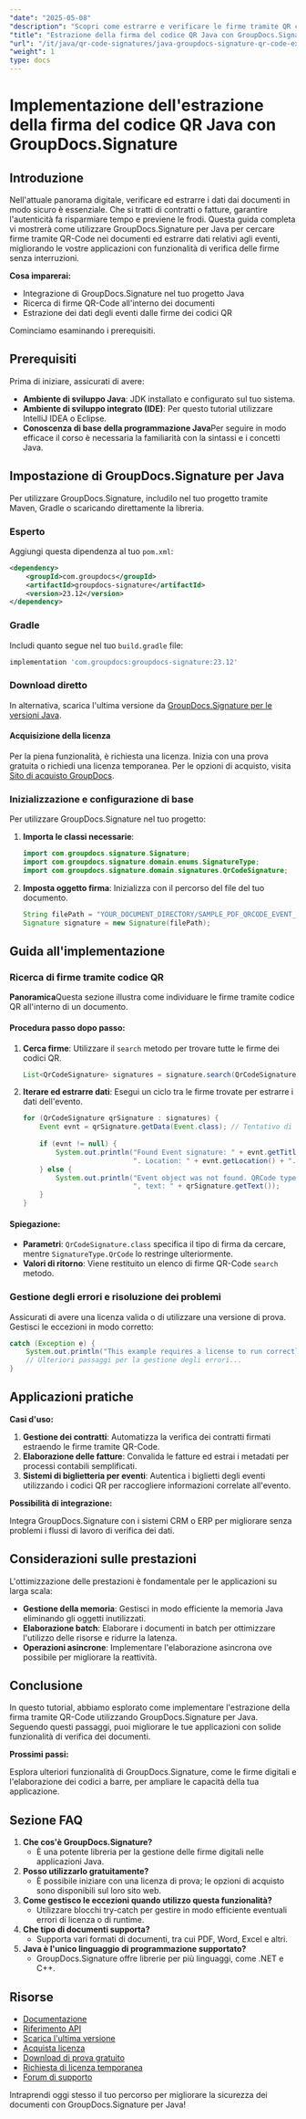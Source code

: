 ```yaml
---
"date": "2025-05-08"
"description": "Scopri come estrarre e verificare le firme tramite QR code nei documenti Java utilizzando GroupDocs.Signature. Padroneggia la verifica delle firme per una gestione sicura dei documenti."
"title": "Estrazione della firma del codice QR Java con GroupDocs.Signature&#58; una guida completa"
"url": "/it/java/qr-code-signatures/java-groupdocs-signature-qr-code-extraction/"
"weight": 1
type: docs
---
```

# Implementazione dell'estrazione della firma del codice QR Java con GroupDocs.Signature

## Introduzione

Nell'attuale panorama digitale, verificare ed estrarre i dati dai documenti in modo sicuro è essenziale. Che si tratti di contratti o fatture, garantire l'autenticità fa risparmiare tempo e previene le frodi. Questa guida completa vi mostrerà come utilizzare GroupDocs.Signature per Java per cercare firme tramite QR-Code nei documenti ed estrarre dati relativi agli eventi, migliorando le vostre applicazioni con funzionalità di verifica delle firme senza interruzioni.

**Cosa imparerai:**

- Integrazione di GroupDocs.Signature nel tuo progetto Java
- Ricerca di firme QR-Code all'interno dei documenti
- Estrazione dei dati degli eventi dalle firme dei codici QR

Cominciamo esaminando i prerequisiti.

## Prerequisiti

Prima di iniziare, assicurati di avere:

- **Ambiente di sviluppo Java**: JDK installato e configurato sul tuo sistema.
- **Ambiente di sviluppo integrato (IDE)**: Per questo tutorial utilizzare IntelliJ IDEA o Eclipse.
- **Conoscenza di base della programmazione Java**Per seguire in modo efficace il corso è necessaria la familiarità con la sintassi e i concetti Java.

## Impostazione di GroupDocs.Signature per Java

Per utilizzare GroupDocs.Signature, includilo nel tuo progetto tramite Maven, Gradle o scaricando direttamente la libreria.

### Esperto

Aggiungi questa dipendenza al tuo `pom.xml`:

```xml
<dependency>
    <groupId>com.groupdocs</groupId>
    <artifactId>groupdocs-signature</artifactId>
    <version>23.12</version>
</dependency>
```

### Gradle

Includi quanto segue nel tuo `build.gradle` file:

```gradle
implementation 'com.groupdocs:groupdocs-signature:23.12'
```

### Download diretto

In alternativa, scarica l'ultima versione da [GroupDocs.Signature per le versioni Java](https://releases.groupdocs.com/signature/java/).

#### Acquisizione della licenza

Per la piena funzionalità, è richiesta una licenza. Inizia con una prova gratuita o richiedi una licenza temporanea. Per le opzioni di acquisto, visita [Sito di acquisto GroupDocs](https://purchase.groupdocs.com/buy).

### Inizializzazione e configurazione di base

Per utilizzare GroupDocs.Signature nel tuo progetto:

1. **Importa le classi necessarie**:
   ```java
   import com.groupdocs.signature.Signature;
   import com.groupdocs.signature.domain.enums.SignatureType;
   import com.groupdocs.signature.domain.signatures.QrCodeSignature;
   ```
2. **Imposta oggetto firma**:
   Inizializza con il percorso del file del tuo documento.
   ```java
   String filePath = "YOUR_DOCUMENT_DIRECTORY/SAMPLE_PDF_QRCODE_EVENT_OBJECT";
   Signature signature = new Signature(filePath);
   ```

## Guida all'implementazione

### Ricerca di firme tramite codice QR

**Panoramica**Questa sezione illustra come individuare le firme tramite codice QR all'interno di un documento.

#### Procedura passo dopo passo:

1. **Cerca firme**:
   Utilizzare il `search` metodo per trovare tutte le firme dei codici QR.
   ```java
   List<QrCodeSignature> signatures = signature.search(QrCodeSignature.class, SignatureType.QrCode);
   ```
2. **Iterare ed estrarre dati**:
   Esegui un ciclo tra le firme trovate per estrarre i dati dell'evento.
   
   ```java
   for (QrCodeSignature qrSignature : signatures) {
       Event evnt = qrSignature.getData(Event.class); // Tentativo di recupero dei dati dell'evento
       
       if (evnt != null) { 
           System.out.println("Found Event signature: " + evnt.getTitle() + "/" + evnt.getDescription() +
                              ". Location: " + evnt.getLocation() + ". Started at: " + evnt.getStartDate());
       } else {
           System.out.println("Event object was not found. QRCode type: " + qrSignature.getEncodeType().getTypeName() + 
                              ", text: " + qrSignature.getText());
       }
   }
   ```

#### Spiegazione:
- **Parametri**: `QrCodeSignature.class` specifica il tipo di firma da cercare, mentre `SignatureType.QrCode` lo restringe ulteriormente.
- **Valori di ritorno**: Viene restituito un elenco di firme QR-Code `search` metodo.

### Gestione degli errori e risoluzione dei problemi

Assicurati di avere una licenza valida o di utilizzare una versione di prova. Gestisci le eccezioni in modo corretto:
```java
catch (Exception e) {
    System.out.println("This example requires a license to run correctly.");
    // Ulteriori passaggi per la gestione degli errori...
}
```

## Applicazioni pratiche

**Casi d'uso:**

1. **Gestione dei contratti**: Automatizza la verifica dei contratti firmati estraendo le firme tramite QR-Code.
2. **Elaborazione delle fatture**: Convalida le fatture ed estrai i metadati per processi contabili semplificati.
3. **Sistemi di biglietteria per eventi**: Autentica i biglietti degli eventi utilizzando i codici QR per raccogliere informazioni correlate all'evento.

**Possibilità di integrazione:**

Integra GroupDocs.Signature con i sistemi CRM o ERP per migliorare senza problemi i flussi di lavoro di verifica dei dati.

## Considerazioni sulle prestazioni

L'ottimizzazione delle prestazioni è fondamentale per le applicazioni su larga scala:

- **Gestione della memoria**: Gestisci in modo efficiente la memoria Java eliminando gli oggetti inutilizzati.
- **Elaborazione batch**: Elaborare i documenti in batch per ottimizzare l'utilizzo delle risorse e ridurre la latenza.
- **Operazioni asincrone**: Implementare l'elaborazione asincrona ove possibile per migliorare la reattività.

## Conclusione

In questo tutorial, abbiamo esplorato come implementare l'estrazione della firma tramite QR-Code utilizzando GroupDocs.Signature per Java. Seguendo questi passaggi, puoi migliorare le tue applicazioni con solide funzionalità di verifica dei documenti. 

**Prossimi passi:**

Esplora ulteriori funzionalità di GroupDocs.Signature, come le firme digitali e l'elaborazione dei codici a barre, per ampliare le capacità della tua applicazione.

## Sezione FAQ

1. **Che cos'è GroupDocs.Signature?**
   - È una potente libreria per la gestione delle firme digitali nelle applicazioni Java.
2. **Posso utilizzarlo gratuitamente?**
   - È possibile iniziare con una licenza di prova; le opzioni di acquisto sono disponibili sul loro sito web.
3. **Come gestisco le eccezioni quando utilizzo questa funzionalità?**
   - Utilizzare blocchi try-catch per gestire in modo efficiente eventuali errori di licenza o di runtime.
4. **Che tipo di documenti supporta?**
   - Supporta vari formati di documenti, tra cui PDF, Word, Excel e altri.
5. **Java è l'unico linguaggio di programmazione supportato?**
   - GroupDocs.Signature offre librerie per più linguaggi, come .NET e C++.

## Risorse

- [Documentazione](https://docs.groupdocs.com/signature/java/)
- [Riferimento API](https://reference.groupdocs.com/signature/java/)
- [Scarica l'ultima versione](https://releases.groupdocs.com/signature/java/)
- [Acquista licenza](https://purchase.groupdocs.com/buy)
- [Download di prova gratuito](https://releases.groupdocs.com/signature/java/)
- [Richiesta di licenza temporanea](https://purchase.groupdocs.com/temporary-license/)
- [Forum di supporto](https://forum.groupdocs.com/c/signature/)

Intraprendi oggi stesso il tuo percorso per migliorare la sicurezza dei documenti con GroupDocs.Signature per Java!